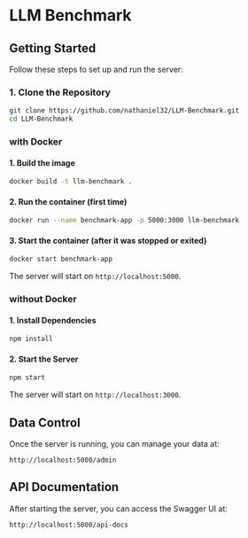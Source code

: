 # LLM Benchmark

## Getting Started

Follow these steps to set up and run the server:

### 1. Clone the Repository

```bash
git clone https://github.com/nathaniel32/LLM-Benchmark.git
cd LLM-Benchmark
````
### with Docker

#### 1. Build the image

```bash
docker build -t llm-benchmark .
```

#### 2. Run the container (first time)

```bash
docker run --name benchmark-app -p 5000:3000 llm-benchmark
```

#### 3. Start the container (after it was stopped or exited)

```bash
docker start benchmark-app
```

The server will start on `http://localhost:5000`.

### without Docker

#### 1. Install Dependencies

```bash
npm install
```

#### 2. Start the Server

```bash
npm start
```

The server will start on `http://localhost:3000`.

## Data Control

Once the server is running, you can manage your data at:

```
http://localhost:5000/admin
```

## API Documentation

After starting the server, you can access the Swagger UI at:

```
http://localhost:5000/api-docs
```

<!-- 
npm install sqlite3
npm install express
npm install swagger-ui-express swagger-jsdoc

erwan2/DeepSeek-R1-Distill-Qwen-1.5B:latest
erwan2/DeepSeek-R1-Distill-Qwen-7B:latest
cyberuser42/DeepSeek-R1-Distill-Llama-8B:latest 
-->